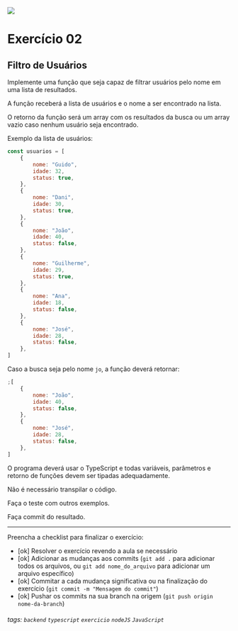 ![](https://i.imgur.com/xG74tOh.png)

# Exercício 02

## Filtro de Usuários

Implemente uma função que seja capaz de filtrar usuários pelo nome em uma lista de resultados.

A função receberá a lista de usuários e o nome a ser encontrado na lista.

O retorno da função será um array com os resultados da busca ou um array vazio caso nenhum usuário seja encontrado.

Exemplo da lista de usuários:

```javascript
const usuarios = [
    {
        nome: "Guido",
        idade: 32,
        status: true,
    },
    {
        nome: "Dani",
        idade: 30,
        status: true,
    },
    {
        nome: "João",
        idade: 40,
        status: false,
    },
    {
        nome: "Guilherme",
        idade: 29,
        status: true,
    },
    {
        nome: "Ana",
        idade: 18,
        status: false,
    },
    {
        nome: "José",
        idade: 28,
        status: false,
    },
]
```

Caso a busca seja pelo nome `jo`, a função deverá retornar:

```javascript
;[
    {
        nome: "João",
        idade: 40,
        status: false,
    },
    {
        nome: "José",
        idade: 28,
        status: false,
    },
]
```

O programa deverá usar o TypeScript e todas variáveis, parâmetros e retorno de funções devem ser tipadas adequadamente.

Não é necessário transpilar o código.

Faça o teste com outros exemplos.

Faça commit do resultado.

---

Preencha a checklist para finalizar o exercício:

-   [ok] Resolver o exercício revendo a aula se necessário
-   [ok] Adicionar as mudanças aos commits (`git add .` para adicionar todos os arquivos, ou `git add nome_do_arquivo` para adicionar um arquivo específico)
-   [ok] Commitar a cada mudança significativa ou na finalização do exercício (`git commit -m "Mensagem do commit"`)
-   [ok] Pushar os commits na sua branch na origem (`git push origin nome-da-branch`)

###### tags: `backend` `typescript` `exercicio` `nodeJS` `JavaScript`

